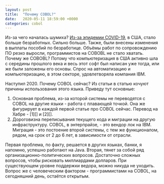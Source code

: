```yaml
---
layout: post
title:  "Почему COBOL?"
date:   2020-05-11 18:59:00 +0000
categories: cobol
---
```


Из-за чего началась шумиха? [Из-за эпидемии COVID-19][ibm-open-mainframe-project-launch-initiative-to-help-train-cobol-coders], в США, стало больше безработных. Сильно больше. Также, были внесены изменения в выплаты пособий по безработице. Объёмы работ по сопровождению ПО резко выросли, программистов на COBOBL не стало хватать. Почему же COBOBL? Потому что компьютеризация в США активно шла с середины прошлого века и весь этот софт был написан уже тогда, или же были заложены его основы. Спрос на автоматизацию и компьютеризацию, в этом секторе, удовлетворяла компания IBM.

Наступил 2020. Почему COBOL сейчас? Из статьи в статью кочуют причины использования этого языка. Приведу тут основные: 

1. Основная проблема, из-за которой системы не переводятся с COBOL на другие языки - работа с плавающей точкой. Она же фигурирует в каждой первой статье про COBOL сейчас. Перевод на Хабре - [1][] и [2][].
2. Дороговизна переписывания текущего кода и миграции на другую инфраструктуру. COBOL, в энтерпрайзе, - это вендор лок на IBM. Миграция - это постоение второй системы, с тем же функционалом, рядом, на срок от 2 до 6 лет, в зависимости от отрасли. 

Первая проблема, по факту, решается в других языках, банки, я напомню, успешно работают на Java. Вторая, тянет за собой ряд организационно-политических вопросов. Достаточно сложных вопросов, чтобы рисковать миллиардами долларов. При существующем уровне поддержки ведора, можно никуда не уходить. Вопрос же с человеческим фактором - программистами на COBOL, на сегодняшний день, остаётся открытым. 

[ibm-open-mainframe-project-launch-initiative-to-help-train-cobol-coders]: https://www.zdnet.com/article/ibm-open-mainframe-project-launch-initiative-to-help-train-cobol-coders/
[habr-cobol-1]: https://habr.com/ru/company/ruvds/blog/467251/
[habr-cobol-2]: https://habr.com/ru/company/ruvds/blog/467253/